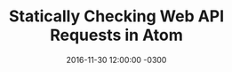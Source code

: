 ---
layout: post
title: Statically Checking Web API Requests in Atom
slug: apis-in-atom
date: 2016-11-30 12:00:00 -0300
categories: apis research
tags:
- apis
external: http://www.apiful.io/intro/2016/11/30/ide-specification-checking.html
---